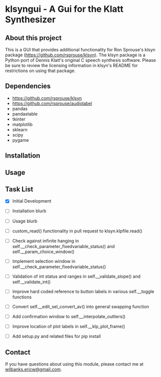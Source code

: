 # klsyngui - A Gui for the Klatt Synthesizer

## About this project

This is a GUI that provides additional functionality for Ron Sprouse's klsyn package (https://github.com/rsprouse/klsyn). The klsyn package is a Python port of Dennis Klatt's original C speech synthesis software. Please be sure to review the licensing information in klsyn's README for restrictions on using that package.


## Dependencies
- https://github.com/rsprouse/klsyn
- https://github.com/rsprouse/audiolabel
- pandas
- pandastable
- tkinter
- matplotlib
- sklearn
- scipy
- pygame

## Installation

## Usage

## Task List

- [x] Initial Development
- [ ] Installation blurb
- [ ] Usage blurb
- [ ] custom_read() functionality in pull request to klsyn.klpfile.read()
- [ ] Check against infinite hanging in self.\_\_check\_parameter\_fixedvariable\_status() and self.\_\_param\_choice\_window()
- [ ] Implement selection window in self.\_\_check\_parameter\_fixedvariable\_status()
- [ ] Validation of int status and ranges in self.\_\_validate\_slope() and self.\_\_validate\_int()
- [ ] Improve hard coded reference to button labels in various self.\_\_toggle functions
- [ ] Convert self.\_\_edit\_sel\_convert\_av() into general swapping function
- [ ] Add confirmation window to self.\_\_interpolate\_outliers()
- [ ] Improve location of plot labels in self.\_\_klp\_plot\_frame()
- [ ] Add setup.py and related files for pip install


## Contact
If you have questions about using this module, please contact me at wilbanks.ericw@gmail.com.
